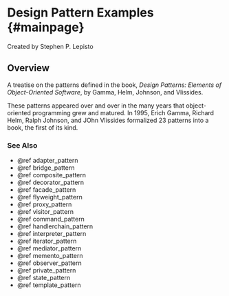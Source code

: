 # Design Pattern Examples {#mainpage}

Created by Stephen P. Lepisto

## Overview

A treatise on the patterns defined in the book, *Design Patterns: Elements of
Object-Oriented Software*, by Gamma, Helm, Johnson, and Vlissides.

These patterns appeared over and over in the many years that object-oriented
programming grew and matured.  In 1995, Erich Gamma, Richard Helm, Ralph
Johnson, and JOhn Vlissides formalized 23 patterns into a book, the first of
its kind.

### See Also
- @ref adapter_pattern
- @ref bridge_pattern
- @ref composite_pattern
- @ref decorator_pattern
- @ref facade_pattern
- @ref flyweight_pattern
- @ref proxy_pattern
- @ref visitor_pattern
- @ref command_pattern
- @ref handlerchain_pattern
- @ref interpreter_pattern
- @ref iterator_pattern
- @ref mediator_pattern
- @ref memento_pattern
- @ref observer_pattern
- @ref private_pattern
- @ref state_pattern
- @ref template_pattern
